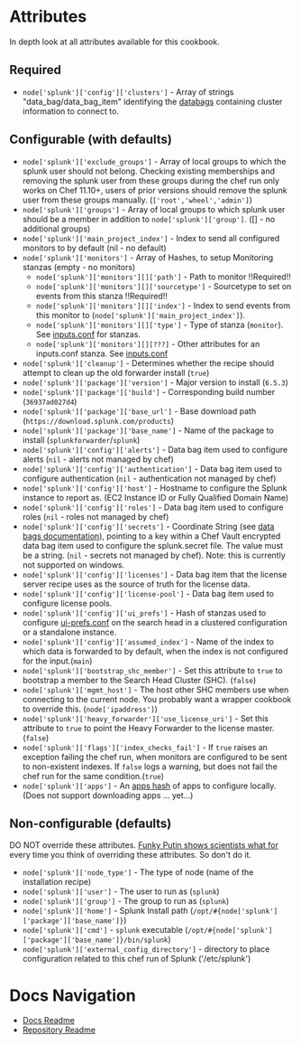 # Attributes

In depth look at all attributes available for this cookbook.

## Required

- `node['splunk']['config']['clusters']` - Array of strings "data\_bag/data\_bag\_item" identifying the [databags](databags.md) containing cluster information to connect to.

## Configurable (with defaults)

- `node['splunk']['exclude_groups']` - Array of local groups to which the splunk user should not belong. Checking existing memberships and removing the splunk user from these groups during the chef run only works on Chef 11.10+, users of prior versions should remove the splunk user from these groups manually. (`['root','wheel','admin']`)
- `node['splunk']['groups']` - Array of local groups to which splunk user should be a member in addition to `node['splunk']['group']`. (\[] - no additional groups)
- `node['splunk']['main_project_index']` - Index to send all configured monitors to by default (nil - no default)
- `node['splunk']['monitors']` - Array of Hashes, to setup Monitoring stanzas (empty - no monitors)
  - `node['splunk']['monitors'][]['path']` - Path to monitor !!Required!!
  - `node['splunk']['monitors'][]['sourcetype']` - Sourcetype to set on events from this stanza !!Required!!
  - `node['splunk']['monitors'][]['index']` - Index to send events from this monitor to (`node['splunk']['main_project_index']`).
  - `node['splunk']['monitors'][]['type']` - Type of stanza (`monitor`). See [inputs.conf][] for stanzas.
  - `node['splunk']['monitors'][][???]` - Other attributes for an inputs.conf stanza. See [inputs.conf][]
- `node['splunk']['cleanup']` - Determines whether the recipe should attempt to clean up the old forwarder install (`true`)
- `node['splunk']['package']['version']` - Major version to install (`6.5.3`)
- `node['splunk']['package']['build']` - Corresponding build number (`36937ad027d4`)
- `node['splunk']['package']['base_url']` - Base download path (`https://download.splunk.com/products`)
- `node['splunk']['package']['base_name']` - Name of the package to install (`splunkforwarder`/`splunk`)
- `node['splunk']['config']['alerts']` - Data bag item used to configure alerts (`nil` - alerts not managed by chef)
- `node['splunk']['config']['authentication']` - Data bag item used to configure authentication (`nil` - authentication not managed by chef)
- `node['splunk']['config']['host']` - Hostname to configure the Splunk instance to report as. (EC2 Instance ID or Fully Qualified Domain Name)
- `node['splunk']['config']['roles']` - Data bag item used to configure roles (`nil` - roles not managed by chef)
- `node['splunk']['config']['secrets']` - Coordinate String (see [data bags documentation][data_bags]), pointing to a key within a Chef Vault encrypted data bag item used to configure the splunk.secret file. The value must be a string. (`nil` - secrets not managed by chef).  Note: this is currently not supported on windows.
- `node['splunk']['config']['licenses']` - Data bag item that the license server recipe uses as the source of truth for the license data.
- `node['splunk']['config']['license-pool']` - Data bag item used to configure license pools.
- `node['splunk']['config']['ui_prefs']` - Hash of stanzas used to configure [ui-prefs.conf][] on the search head in a clustered configuration or a standalone instance.
- `node['splunk']['config']['assumed_index']` - Name of the index to which data is forwarded to by default, when the index is not configured for the input.(`main`)
- `node['splunk']['bootstrap_shc_member']` - Set this attribute to `true` to bootstrap a member to the Search Head Cluster (SHC). (`false`)
- `node['splunk']['mgmt_host']` - The host other SHC members use when connecting to the current node. You probably want a wrapper cookbook to override this. (`node['ipaddress']`)
- `node['splunk']['heavy_forwarder']['use_license_uri']` - Set this attribute to `true` to point the Heavy Forwarder to the license master. (`false`)
- `node['splunk']['flags']['index_checks_fail']` - If `true` raises an exception failing the chef run, when monitors are configured to be sent to non-existent indexes. If `false` logs a warning, but does not fail the chef run for the same condition.(`true`)
- `node['splunk']['apps']` - An [apps hash](databags.md#apps-hash) of apps to configure locally. (Does not support downloading apps ... yet...)

## Non-configurable (defaults)

DO NOT override these attributes. [Funky Putin shows scientists what for](http://vimeo.com/68930177) every time you think of overriding these attributes. So don't do it.

- `node['splunk']['node_type']` - The type of node (name of the installation recipe)
- `node['splunk']['user']` - The user to run as (`splunk`)
- `node['splunk']['group']` - The group to run as (`splunk`)
- `node['splunk']['home']` - Splunk Install path (`/opt/#{node['splunk']['package']['base_name']}`)
- `node['splunk']['cmd']` - `splunk` executable (`/opt/#{node['splunk']['package']['base_name']}/bin/splunk`)
- `node['splunk']['external_config_directory']` - directory to place configuration related to this chef run of Splunk ('/etc/splunk')

# Docs Navigation

- [Docs Readme](README.md)
- [Repository Readme](../README.md)

[data_bags]: databags.md#contextual-hashes

[inputs.conf]: http://docs.splunk.com/Documentation/Splunk/6.0.1/admin/Inputsconf

[ui-prefs.conf]: http://docs.splunk.com/Documentation/Splunk/6.0.1/Admin/Ui-prefsconf
